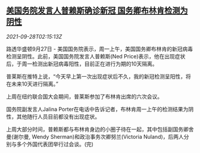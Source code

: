 <!--1632796262000-->
[美国务院发言人普赖斯确诊新冠 国务卿布林肯检测为阴性](https://cn.reuters.com/article/usa-state-department-covid19-0927-mon-idCNKBS2GO05U)
------

<div><i>2021-09-28T02:15:13Z</i></div><p>路透华盛顿9月27日 - 美国国务院表示，周一上午，美国国务卿布林肯的新冠病毒检测呈阴性。此前，美国国务院发言人普赖斯(Ned Price)表示，他在出现症状后，于周一检测出新冠病毒阳性，目前正在进行为期的10天隔离。</p><p>普莱斯在推特上说，“今天早上第一次出现症状后不久，我的新冠检测呈阳性，将在未来10天进行隔离。”</p><p>上周在纽约联合国大会期间，普莱斯参加了布林肯出席的六次会议。</p><p>国务院副发言人Jalina Porter在电话中告诉记者，布林肯周一上午的检测结果为阴性，其他随行人员目前都没有出现症状。</p><p>上周大部分时间，普赖斯都与布林肯身边的小圈子待在一起，其中包括副国务卿舍曼(谢尔曼, Wendy Sherman)和政治事务次卿努兰(Victoria Nuland)，后两人分别与多个外国代表团举行过会谈。(完)</p>
